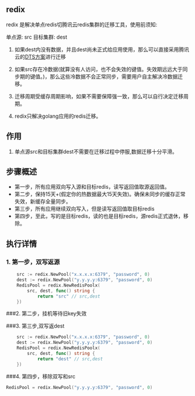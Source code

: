 ## redix
redix 是解决单点redis切腾讯云redis集群的迁移工具，使用前须知:

单点源: src
目标集群: dest

1. 如果dest内没有数据，并且dest尚未正式给应用使用，那么可以直接采用腾讯云的[DTS方案](https://cloud.tencent.com/document/product/571/13748?from=information.detail.dts%20%E8%85%BE%E8%AE%AF%E4%BA%91)进行迁移

2. 如果src存在冷数据(就算没有人访问，也不会失效的键值。失效期远远大于同步期的键值。)，那么这些冷数据不会正常同步，需要用户自主解决冷数据迁移。

3. 迁移周期受缓存周期影响，如果不需要保障强一致，那么可以自行决定迁移周期。

4. redix只解决golang应用的redis迁移。


## 作用

1. 单点源src和目标集群dest不需要在迁移过程中停服,数据迁移十分平滑。

## 步骤概述
- 第一步，所有应用双向写入源和目标redis，读写返回值取源返回值。
- 第二步，保持15天+(假定你的热数据最大15天失效)。确保未同步的缓存正常失效，新缓存全量同步。
- 第三步，所有应用继续双向写入，但是读写返回值取目标redis
- 第四步，至此，写的是目标redis，读的也是目标redis，源redis正式退休，移除。

## 执行详情
### 1. 第一步，双写返源
```go
    src := redix.NewPool("x.x.x.x:6379", "password", 0)
    dest := redix.NewPool("y.y.y.y:6379", "password", 0)
    RedisPool = redix.NewRedisPoolx(
    	src, dest, func() string {
    		return "src" // src,dest
    })
```

###2. 第二步，挂机等待旧key失效

###3. 第三步,双写返dest
```go
    src := redix.NewPool("x.x.x.x:6379", "password", 0)
    dest := redix.NewPool("y.y.y.y:6379", "password", 0)
    RedisPool = redix.NewRedisPoolx(
    	src, dest, func() string {
    		return "dest" // src,dest
    })
```

###4. 第四步，移除双写和src
```go
RedisPool = redix.NewPool("y.y.y.y:6379", "password", 0)
```

